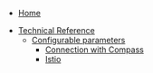 * [Home](/)
<!-- markdown-link-check-disable -->
* [Technical Reference](/05-technical-reference/README.md)
  * [Configurable parameters](/05-technical-reference/00-configuration-parameters/README.md)
    * [Connection with Compass](/05-technical-reference/00-configuration-parameters/ra-01-connection-with-compass.md)
    * [Istio](/istio/user/03-technical-reference/configuration-parameters/01-10-istio-controller-parameters.md)
<!-- markdown-link-check-enable -->

